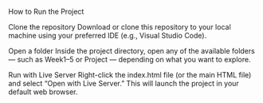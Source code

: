 How to Run the Project

Clone the repository
Download or clone this repository to your local machine using your preferred IDE (e.g., Visual Studio Code).

Open a folder
Inside the project directory, open any of the available folders — such as Week1–5 or Project — depending on what you want to explore.

Run with Live Server
Right-click the index.html file (or the main HTML file) and select “Open with Live Server.”
This will launch the project in your default web browser.
